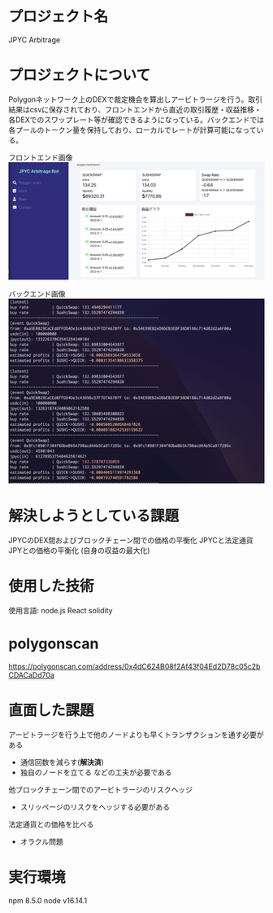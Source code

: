 # プロジェクト名
JPYC Arbitrage

# プロジェクトについて
Polygonネットワーク上のDEXで裁定機会を算出しアービトラージを行う。取引結果はcsvに保存されており、フロントエンドから直近の取引履歴・収益推移・各DEXでのスワップレート等が確認できるようになっている。バックエンドでは各プールのトークン量を保持しており、ローカルでレートが計算可能になっている。

フロントエンド画像
<img src="frontend.png">

バックエンド画像
<img src="backend.png">

# 解決しようとしている課題
JPYCのDEX間およびブロックチェーン間での価格の平衡化
JPYCと法定通貨JPYとの価格の平衡化
(自身の収益の最大化)

# 使用した技術
使用言語: node.js React solidity

# polygonscan
https://polygonscan.com/address/0x4dC624B08f2Af43f04Ed2D78c05c2bCDACaDd70a


# 直面した課題
アービトラージを行う上で他のノードよりも早くトランザクションを通す必要がある
- 通信回数を減らす(<b>解決済</b>)
- 独自のノードを立てる
などの工夫が必要である

他ブロックチェーン間でのアービトラージのリスクヘッジ
- スリッページのリスクをヘッジする必要がある

法定通貨との価格を比べる
- オラクル問題

# 実行環境
npm 8.5.0
node v16.14.1

